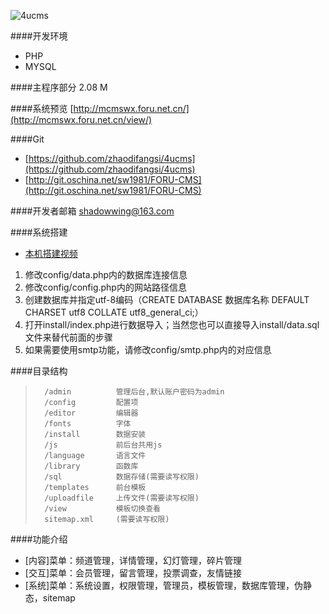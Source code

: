 ![4ucms](http://mcmswx.foru.net.cn/favicon.png)

####开发环境
* PHP
* MYSQL

####主程序部分
2.08 M

####系统预览
[http://mcmswx.foru.net.cn/](http://mcmswx.foru.net.cn/view/)

####Git
* [https://github.com/zhaodifangsi/4ucms](https://github.com/zhaodifangsi/4ucms)
* [http://git.oschina.net/sw1981/FORU-CMS](http://git.oschina.net/sw1981/FORU-CMS)

####开发者邮箱
shadowwing@163.com

####系统搭建
* [本机搭建视频](http://mcmswx.foru.net.cn/videoplayer/index.html)
1. 修改config/data.php内的数据库连接信息
2. 修改config/config.php内的网站路径信息
3. 创建数据库并指定utf-8编码（CREATE DATABASE 数据库名称 DEFAULT CHARSET utf8 COLLATE utf8_general_ci;）
4. 打开install/index.php进行数据导入；当然您也可以直接导入install/data.sql文件来替代前面的步骤
5. 如果需要使用smtp功能，请修改config/smtp.php内的对应信息

####目录结构
>		/admin          管理后台,默认账户密码为admin
>		/config         配置项
>		/editor         编辑器
>		/fonts          字体
>		/install        数据安装
>		/js             前后台共用js
>		/language       语言文件
>		/library        函数库
>		/sql            数据存储(需要读写权限)
>		/templates      前台模板
>		/uploadfile     上传文件(需要读写权限)
>		/view           模板切换查看
>		sitemap.xml     (需要读写权限)

####功能介绍
* [内容]菜单：频道管理，详情管理，幻灯管理，碎片管理
* [交互]菜单：会员管理，留言管理，投票调查，友情链接
* [系统]菜单：系统设置，权限管理，管理员，模板管理，数据库管理，伪静态，sitemap